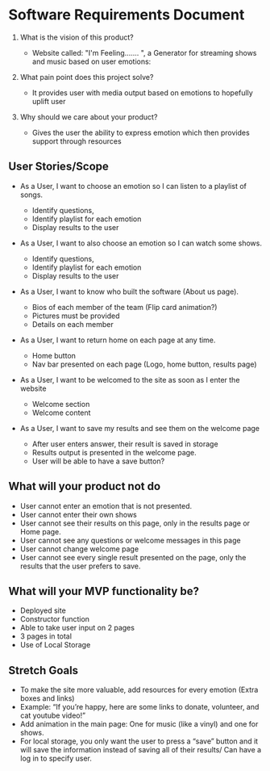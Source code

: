 # Software Requirements Document

1. What is the vision of this product?
    * Website called: "I'm Feeling....... ", a Generator for streaming shows and music based on user emotions:

1. What pain point does this project solve?
    * It provides user with media output based on emotions to hopefully uplift user

1. Why should we care about your product?
    * Gives the user the ability to express emotion which then provides support through resources


## User Stories/Scope

* As a User, I want to choose an emotion so I can listen to a playlist of songs.
    * Identify questions,
    * Identify playlist for each emotion
    * Display results to the user
    

* As a User, I want to also choose an emotion so I can watch some shows.
    * Identify questions,
    * Identify playlist for each emotion
    * Display results to the user
    

* As a User, I want to know who built the software (About us page).
    * Bios of each member of the team (Flip card animation?)
    * Pictures must be provided
    * Details on each member

* As a User, I want to return home on each page at any time.
    * Home button
    * Nav bar presented on each page (Logo, home button, results page)

* As a User, I want to be welcomed to the site as soon as I enter the website 
    * Welcome section
    * Welcome content

* As a User, I want to save my results and see them on the welcome page
    * After user enters answer, their result is saved in storage
    * Results output is presented in the welcome page.
    * User will be able to have a save button?



## What will your product not do

* User cannot enter an emotion that is not presented.
* User cannot enter their own shows
* User cannot see their results on this page, only in the results page or Home page.
* User cannot see any questions or welcome messages in this page
* User cannot change welcome page
* User cannot see every single result presented on the page, only the results that the user prefers to save.



## What will your MVP functionality be?

* Deployed site
* Constructor function
* Able to take user input on 2 pages
* 3 pages in total
* Use of Local Storage






## Stretch Goals

* To make the site more valuable, add resources for every emotion (Extra boxes and links)
* Example: “If you’re happy, here are some links to donate, volunteer, and cat youtube video!”
* Add animation in the main page: One for music (like a vinyl) and one for shows.
* For local storage, you only want the user to press a “save” button and it will save the information instead of saving all of their results/ Can have a log in to specify user.
